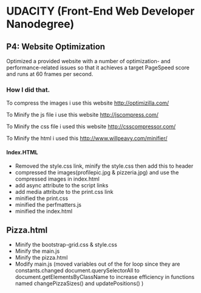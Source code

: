 # UDACITY (Front-End Web Developer Nanodegree)

## P4: Website Optimization

Optimized a provided website with a number of optimization- and performance-related issues so that it achieves a target PageSpeed score and runs at 60 frames per second.

### How I did that.

To compress the images i use this website
http://optimizilla.com/

To Minify the js file i use this website
http://jscompress.com/

To Minify the css file i used this website
http://csscompressor.com/

To Minify the html i used this
http://www.willpeavy.com/minifier/


#### Index.HTML
- Removed the style.css link, minify the style.css then add this to header 
-  compressed the images(profilepic.jpg & pizzeria.jpg) and use the compressed images in index.html
-  add async attribute to the script links
-  add media attribute to the print.css link
-  minified the print.css
-  minified the perfmatters.js
-  minified the index.html
 
## Pizza.html
-  Minify the bootstrap-grid.css & style.css
- Minify the main.js
- Minify the pizza.html
- Modify main.js  (moved variables out of the for loop since they are constants.changed document.querySelectorAll
  to document.getElementsByClassName to increase efficiency in functions named changePizzaSizes() and updatePositions() ) 



